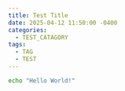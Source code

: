```yaml
---
title: Test Title
date: 2025-04-12 11:50:00 -0400
categories:
  - TEST_CATAGORY
tags:
  - TAG
  - TEST
---
```

```bash
echo "Hello World!" 
```

